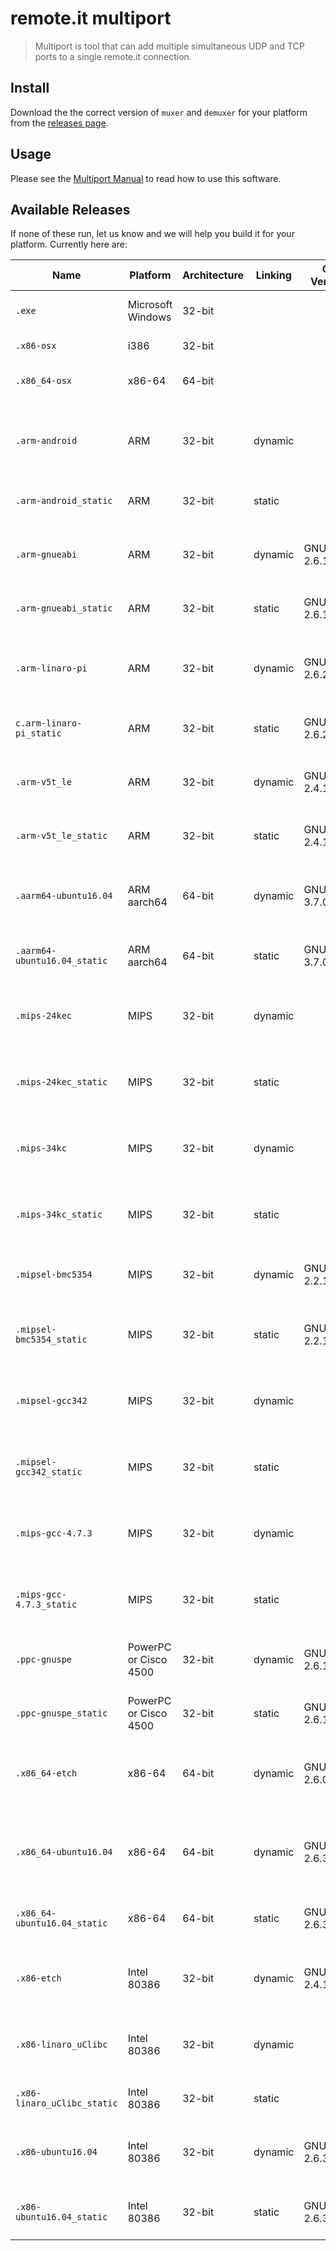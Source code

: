 # remote.it multiport
> Multiport is tool that can add multiple simultaneous UDP and TCP ports to a single remote.it connection.

## Install

Download the the correct version of `muxer` and `demuxer` for your platform from the [releases page](https://github.com/remoteit/multiport/releases).

## Usage

Please see the [Multiport Manual](https://github.com/remoteit/multiport/blob/master/docs/mux.pdf) to read how to use this software.

## Available Releases

If none of these run, let us know and we will help you build it for your
platform. Currently here are:

| Name                                 | Platform              | Architecture | Linking | OS Version       | Notes                                                                             |
| ------------------------------------ | --------------------- | ------------ | ------- | ---------------- | --------------------------------------------------------------------------------- |
| `.exe`                       | Microsoft Windows     | 32-bit       |         |                  | PE32 executable (console) Intel 80386                                             |
| `.x86-osx`                   | i386                  | 32-bit       |         |                  | Mach-O i386 executable                                                            |
| `.x86_64-osx`                | x86-64                | 64-bit       |         |                  | Mach-O 64-bit x86_64 executable                                                   |
| `.arm-android`               | ARM                   | 32-bit       | dynamic |                  | ELF LSB executable, nterpreter /system/bin/linker, EABI5 version 1 (SYSV)         |
| `.arm-android_static`        | ARM                   | 32-bit       | static  |                  | ELF LSB executable, EABI5 version 1 (SYSV)                                        |
| `.arm-gnueabi`               | ARM                   | 32-bit       | dynamic | GNU/Linux 2.6.16 | , ELF LSB executable, interpreter /lib/ld-linux.so.3, EABI5 version 1 (SYSV)      |
| `.arm-gnueabi_static`        | ARM                   | 32-bit       | static  | GNU/Linux 2.6.16 | ELF LSB executable, EABI5 version 1 (SYSV)                                        |
| `.arm-linaro-pi`             | ARM                   | 32-bit       | dynamic | GNU/Linux 2.6.26 | ELF LSB executable, interpreter /lib/ld-linux-armhf.so.3, EABI5 version 1 (SYSV)  |
| `c.arm-linaro-pi_static`      | ARM                   | 32-bit       | static  | GNU/Linux 2.6.26 | ELF LSB executable, EABI5 version 1 (SYSV)                                        |
| `.arm-v5t_le`                | ARM                   | 32-bit       | dynamic | GNU/Linux 2.4.17 | ELF LSB executable, interpreter /lib/ld-linux.so.3, EABI4 version 1 (SYSV)        |
| `.arm-v5t_le_static`         | ARM                   | 32-bit       | static  | GNU/Linux 2.4.17 | ELF LSB executable, EABI4 version 1 (SYSV)                                        |
| `.aarm64-ubuntu16.04`        | ARM aarch64           | 64-bit       | dynamic | GNU/Linux 3.7.0  | ELF LSB executable, interpreter /lib/ld-linux-aarch64.so.1, version 1 (SYSV)      |
| `.aarm64-ubuntu16.04_static` | ARM aarch64           | 64-bit       | static  | GNU/Linux 3.7.0  | ELF LSB executable, version 1 (SYSV)                                              |
| `.mips-24kec`                | MIPS                  | 32-bit       | dynamic |                  | ELF LSB executable, interpreter /lib/ld-uClibc.so.0, MIPS32 rel2 version 1 (SYSV) |
| `.mips-24kec_static`         | MIPS                  | 32-bit       | static  |                  | ELF LSB executable, MIPS32 rel2 version 1 (SYSV)                                  |
| `.mips-34kc`                 | MIPS                  | 32-bit       | dynamic |                  | ELF LSB executable, interpreter /lib/ld-uClibc.so.0, MIPS32 rel2 version 1 (SYSV) |
| `.mips-34kc_static`          | MIPS                  | 32-bit       | static  |                  | ELF LSB executable, MIPS32 rel2 version 1 (SYSV)                                  |
| `.mipsel-bmc5354`            | MIPS                  | 32-bit       | dynamic | GNU/Linux 2.2.15 | ELF LSB executable, interpreter /lib/ld.so.1, MIPS-I version 1 (SYSV)             |
| `.mipsel-bmc5354_static`     | MIPS                  | 32-bit       | static  | GNU/Linux 2.2.15 | ELF LSB executable, MIPS-I version 1 (SYSV)                                       |
| `.mipsel-gcc342`             | MIPS                  | 32-bit       | dynamic |                  | ELF LSB executable, interpreter /lib/ld-uClibc.so.0, MIPS-II version 1 (SYSV)     |
| `.mipsel-gcc342_static`      | MIPS                  | 32-bit       | static  |                  | ELF LSB executable, MIPS-II version 1 (SYSV)                                      |
| `.mips-gcc-4.7.3`            | MIPS                  | 32-bit       | dynamic |                  | ELF LSB executable, interpreter /lib/ld-uClibc.so.0, MIPS-I version 1 (SYSV)      |
| `.mips-gcc-4.7.3_static`     | MIPS                  | 32-bit       | static  |                  | ELF LSB executable, MIPS-I version 1 (SYSV)                                       |
| `.ppc-gnuspe`                | PowerPC or Cisco 4500 | 32-bit       | dynamic | GNU/Linux 2.6.10 | ELF LSB executable, interpreter /lib/ld.so.1, version 1 (SYSV)                    |
| `.ppc-gnuspe_static`         | PowerPC or Cisco 4500 | 32-bit       | static  | GNU/Linux 2.6.10 | ELF LSB executable, version 1 (SYSV)                                              |
| `.x86_64-etch`               | x86-64                | 64-bit       | dynamic | GNU/Linux 2.6.0  | ELF LSB executable, interpreter /lib64/ld-linux-x86-64.so.2, version 1 (SYSV)     |
| `.x86_64-ubuntu16.04`        | x86-64                | 64-bit       | dynamic | GNU/Linux 2.6.32 | ELF LSB executable, interpreter /lib64/ld-linux-x86-64.so.2, version 1 (SYSV)     |
| `.x86_64-ubuntu16.04_static` | x86-64                | 64-bit       | static  | GNU/Linux 2.6.32 | ELF LSB executable, x86-64, version 1 (GNU/Linux)                                 |
| `.x86-etch`                  | Intel 80386           | 32-bit       | dynamic | GNU/Linux 2.4.1  | ELF LSB executable, interpreter /lib/ld-linux.so.2, version 1 (SYSV)              |
| `.x86-linaro_uClibc`         | Intel 80386           | 32-bit       | dynamic |                  | ELF LSB executable, interpreter /lib/ld-uClibc.so.0, version 1 (SYSV)             |
| `.x86-linaro_uClibc_static`  | Intel 80386           | 32-bit       | static  |                  | ELF LSB executable, version 1 (SYSV)                                              |
| `.x86-ubuntu16.04`           | Intel 80386           | 32-bit       | dynamic | GNU/Linux 2.6.32 | ELF LSB executable, interpreter /lib/ld-linux.so.2, version 1 (SYSV)              |
| `.x86-ubuntu16.04_static`    | Intel 80386           | 32-bit       | static  | GNU/Linux 2.6.32 | ELF LSB executable, version 1 (GNU/Linux)                                         |

